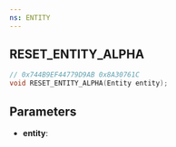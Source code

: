 ```yaml
---
ns: ENTITY
---
```

## RESET_ENTITY_ALPHA

```c
// 0x744B9EF44779D9AB 0x8A30761C
void RESET_ENTITY_ALPHA(Entity entity);
```

## Parameters
* **entity**:
